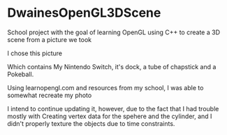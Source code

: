 # DwainesOpenGL3DScene
School project with the goal of learning OpenGL using C++ to create a 3D scene from a picture we took 

I chose this picture 

Which contains My Nintendo Switch, it's dock, a tube of chapstick and a Pokeball. 

Using learnopengl.com and resources from my school, I was able to somewhat recreate my photo

I intend to continue updating it, however, due to the fact that I had trouble mostly with Creating 
vertex data for the spehere and the cylinder, and I didn't properly texture the objects due to time constraints. 
